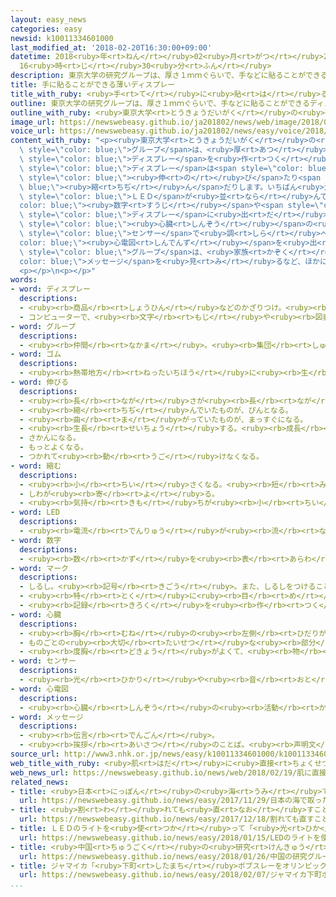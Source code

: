 ```yaml
---
layout: easy_news
categories: easy
newsid: k10011334601000
last_modified_at: '2018-02-20T16:30:00+09:00'
datetime: 2018<ruby>年<rt>ねん</rt></ruby>02<ruby>月<rt>がつ</rt></ruby>20<ruby>日<rt>にち</rt></ruby>
  16<ruby>時<rt>じ</rt></ruby>30<ruby>分<rt>ふん</rt></ruby>
description: 東京大学の研究グループは、厚さ１ｍｍぐらいで、手などに貼ることができるディスプレーを作りました。
title: 手に貼ることができる薄いディスプレー
title_with_ruby: <ruby>手<rt>て</rt></ruby>に<ruby>貼<rt>は</rt></ruby>ることができる<ruby>薄<rt>うす</rt></ruby>いディスプレー
outline: 東京大学の研究グループは、厚さ１ｍｍぐらいで、手などに貼ることができるディスプレーを作りました。
outline_with_ruby: <ruby>東京大学<rt>とうきょうだいがく</rt></ruby>の<ruby>研究<rt>けんきゅう</rt></ruby>グループは、<ruby>厚<rt>あつ</rt></ruby>さ１ｍｍぐらいで、<ruby>手<rt>て</rt></ruby>などに<ruby>貼<rt>は</rt></ruby>ることができるディスプレーを<ruby>作<rt>つく</rt></ruby>りました。
image_url: https://newswebeasy.github.io/ja201802/news/web/image/2018/02/19/K10011334601_1802190518_1802190522_01_03.jpg
voice_url: https://newswebeasy.github.io/ja201802/news/easy/voice/2018/02/20/k10011334601000.mp3
content_with_ruby: "<p><ruby>東京大学<rt>とうきょうだいがく</rt></ruby>の<ruby>研究<rt>けんきゅう</rt></ruby><span\
  \ style=\"color: blue;\">グループ</span>は、<ruby>厚<rt>あつ</rt></ruby>さ１ｍｍぐらいで、<ruby>手<rt>て</rt></ruby>などに<ruby>貼<rt>は</rt></ruby>ることができる<span\
  \ style=\"color: blue;\">ディスプレー</span>を<ruby>作<rt>つく</rt></ruby>りました。</p>\n<p>この<span\
  \ style=\"color: blue;\">ディスプレー</span>は<span style=\"color: blue;\">ゴム</span>でできているため、<span\
  \ style=\"color: blue;\"><ruby>伸<rt>の</rt></ruby>び</span>たり<span style=\"color:\
  \ blue;\"><ruby>縮<rt>ちぢ</rt></ruby>ん</span>だりします。いちばん<ruby>大<rt>おお</rt></ruby>きくすると<ruby>縦<rt>たて</rt></ruby>６ｃｍ、<ruby>横<rt>よこ</rt></ruby>１０ｃｍになります。とても<ruby>小<rt>ちい</rt></ruby>さい<span\
  \ style=\"color: blue;\">ＬＥＤ</span>が<ruby>並<rt>なら</rt></ruby>んでいて、<span style=\"\
  color: blue;\"><ruby>数字<rt>すうじ</rt></ruby></span>や<span style=\"color: blue;\">マーク</span>などを<span\
  \ style=\"color: blue;\">ディスプレー</span>に<ruby>出<rt>だ</rt></ruby>すことができます。</p>\n<p><span\
  \ style=\"color: blue;\"><ruby>心臓<rt>しんぞう</rt></ruby></span>の<ruby>動<rt>うご</rt></ruby>き<ruby>方<rt>かた</rt></ruby>を<span\
  \ style=\"color: blue;\">センサー</span>で<ruby>調<rt>しら</rt></ruby>べて、<span style=\"\
  color: blue;\"><ruby>心電図<rt>しんでんず</rt></ruby></span>を<ruby>出<rt>だ</rt></ruby>すこともできます。<ruby>研究<rt>けんきゅう</rt></ruby><span\
  \ style=\"color: blue;\">グループ</span>は、<ruby>家族<rt>かぞく</rt></ruby>からの<span style=\"\
  color: blue;\">メッセージ</span>を<ruby>見<rt>み</rt></ruby>るなど、ほかにもいろいろな<ruby>使<rt>つか</rt></ruby>い<ruby>方<rt>かた</rt></ruby>ができると<ruby>言<rt>い</rt></ruby>っています。</p>\n\
  <p></p>\n<p></p>"
words:
- word: ディスプレー
  descriptions:
  - <ruby><rb>商品</rb><rt>しょうひん</rt></ruby>などのかざりつけ。<ruby><rb>展示</rb><rt>てんじ</rt></ruby>。
  - コンピューターで、<ruby><rb>文字</rb><rt>もじ</rt></ruby>や<ruby><rb>図表</rb><rt>ずひょう</rt></ruby>を<ruby><rb>映</rb><rt>うつ</rt></ruby>し<ruby><rb>出</rb><rt>だ</rt></ruby>す<ruby><rb>装置</rb><rt>そうち</rt></ruby>。
- word: グループ
  descriptions:
  - <ruby><rb>仲間</rb><rt>なかま</rt></ruby>。<ruby><rb>集団</rb><rt>しゅうだん</rt></ruby>。
- word: ゴム
  descriptions:
  - <ruby><rb>熱帯地方</rb><rt>ねったいちほう</rt></ruby>に<ruby><rb>生</rb><rt>は</rt></ruby>える、ゴムの<ruby><rb>木</rb><rt>き</rt></ruby>のしるで<ruby><rb>作</rb><rt>つく</rt></ruby>ったもの。のび<ruby><rb>縮</rb><rt>ちぢ</rt></ruby>みする。タイヤ、ボール、くつの<ruby><rb>底</rb><rt>そこ</rt></ruby>などに<ruby><rb>使</rb><rt>つか</rt></ruby>う。
- word: 伸びる
  descriptions:
  - <ruby><rb>長</rb><rt>なが</rt></ruby>さが<ruby><rb>長</rb><rt>なが</rt></ruby>くなる。
  - <ruby><rb>縮</rb><rt>ちぢ</rt></ruby>んでいたものが、ぴんとなる。
  - <ruby><rb>曲</rb><rt>ま</rt></ruby>がっていたものが、まっすぐになる。
  - <ruby><rb>生長</rb><rt>せいちょう</rt></ruby>する。<ruby><rb>成長</rb><rt>せいちょう</rt></ruby>する。
  - さかんになる。
  - もっとよくなる。
  - つかれて<ruby><rb>動</rb><rt>うご</rt></ruby>けなくなる。
- word: 縮む
  descriptions:
  - <ruby><rb>小</rb><rt>ちい</rt></ruby>さくなる。<ruby><rb>短</rb><rt>みじか</rt></ruby>くなる。
  - しわが<ruby><rb>寄</rb><rt>よ</rt></ruby>る。
  - <ruby><rb>気持</rb><rt>きも</rt></ruby>ちが<ruby><rb>小</rb><rt>ちい</rt></ruby>さくなる。
- word: LED
  descriptions:
  - <ruby><rb>電流</rb><rt>でんりゅう</rt></ruby>が<ruby><rb>流</rb><rt>なが</rt></ruby>れると、<ruby><rb>熱</rb><rt>ねつ</rt></ruby>を<ruby><rb>出</rb><rt>だ</rt></ruby>さずに<ruby><rb>光</rb><rt>ひかり</rt></ruby>を<ruby><rb>出</rb><rt>だ</rt></ruby>す<ruby><rb>物質</rb><rt>ぶっしつ</rt></ruby>。<ruby><rb>電力消費</rb><rt>でんりょくしょうひ</rt></ruby>が<ruby><rb>少</rb><rt>すく</rt></ruby>なく、<ruby><rb>寿命</rb><rt>じゅみょう</rt></ruby>が<ruby><rb>長</rb><rt>なが</rt></ruby>いため、<ruby><rb>白熱電球</rb><rt>はくねつでんきゅう</rt></ruby>や<ruby><rb>蛍光灯</rb><rt>けいこうとう</rt></ruby>にかわる<ruby><rb>光源</rb><rt>こうげん</rt></ruby>として<ruby><rb>使</rb><rt>つか</rt></ruby>われる。
- word: 数字
  descriptions:
  - <ruby><rb>数</rb><rt>かず</rt></ruby>を<ruby><rb>表</rb><rt>あらわ</rt></ruby>す<ruby><rb>文字</rb><rt>もじ</rt></ruby>。アラビア<ruby><rb>数字</rb><rt>すうじ</rt></ruby>（<ruby><rb>算用数字</rb><rt>さんようすうじ</rt></ruby>）、<ruby><rb>漢数字</rb><rt>かんすうじ</rt></ruby>、ローマ<ruby><rb>数字</rb><rt>すうじ</rt></ruby>などがある。
- word: マーク
  descriptions:
  - しるし。<ruby><rb>記号</rb><rt>きごう</rt></ruby>。また、しるしをつけること。
  - <ruby><rb>特</rb><rt>とく</rt></ruby>に<ruby><rb>目</rb><rt>め</rt></ruby>をつけて<ruby><rb>注意</rb><rt>ちゅうい</rt></ruby>すること。
  - <ruby><rb>記録</rb><rt>きろく</rt></ruby>を<ruby><rb>作</rb><rt>つく</rt></ruby>ること。
- word: 心臓
  descriptions:
  - <ruby><rb>胸</rb><rt>むね</rt></ruby>の<ruby><rb>左側</rb><rt>ひだりがわ</rt></ruby>にあって、<ruby><rb>血液</rb><rt>けつえき</rt></ruby>を<ruby><rb>体</rb><rt>からだ</rt></ruby>じゅうに<ruby><rb>送</rb><rt>おく</rt></ruby>り<ruby><rb>出</rb><rt>だ</rt></ruby>すポンプの<ruby><rb>役目</rb><rt>やくめ</rt></ruby>をする<ruby><rb>器官</rb><rt>きかん</rt></ruby>。こぶしぐらいの<ruby><rb>大</rb><rt>おお</rt></ruby>きさで、<ruby><rb>左右</rb><rt>さゆう</rt></ruby>の<ruby><rb>心房</rb><rt>しんぼう</rt></ruby>と<ruby><rb>左右</rb><rt>さゆう</rt></ruby>の<ruby><rb>心室</rb><rt>しんしつ</rt></ruby>の<ruby><rb>四</rb><rt>よっ</rt></ruby>つの<ruby><rb>部分</rb><rt>ぶぶん</rt></ruby>からできている。
  - ものごとの<ruby><rb>大切</rb><rt>たいせつ</rt></ruby>な<ruby><rb>部分</rb><rt>ぶぶん</rt></ruby>。
  - <ruby><rb>度胸</rb><rt>どきょう</rt></ruby>がよくて、<ruby><rb>物</rb><rt>もの</rt></ruby>おじしないこと。
- word: センサー
  descriptions:
  - <ruby><rb>光</rb><rt>ひかり</rt></ruby>や<ruby><rb>音</rb><rt>おと</rt></ruby>、<ruby><rb>温度</rb><rt>おんど</rt></ruby>などに<ruby><rb>反応</rb><rt>はんのう</rt></ruby>して、<ruby><rb>電気的</rb><rt>でんきてき</rt></ruby>な<ruby><rb>信号</rb><rt>しんごう</rt></ruby>を<ruby><rb>送</rb><rt>おく</rt></ruby>る<ruby><rb>装置</rb><rt>そうち</rt></ruby>。
- word: 心電図
  descriptions:
  - <ruby><rb>心臓</rb><rt>しんぞう</rt></ruby>の<ruby><rb>活動</rb><rt>かつどう</rt></ruby>によって<ruby><rb>起</rb><rt>お</rt></ruby>こる<ruby><rb>電流</rb><rt>でんりゅう</rt></ruby>の<ruby><rb>変化</rb><rt>へんか</rt></ruby>を、<ruby><rb>記録</rb><rt>きろく</rt></ruby>したもの。
- word: メッセージ
  descriptions:
  - <ruby><rb>伝言</rb><rt>でんごん</rt></ruby>。
  - <ruby><rb>挨拶</rb><rt>あいさつ</rt></ruby>のことば。<ruby><rb>声明文</rb><rt>せいめいぶん</rt></ruby>。
source_url: http://www3.nhk.or.jp/news/easy/k10011334601000/k10011334601000.html
web_title_with_ruby: <ruby>肌<rt>はだ</rt></ruby>に<ruby>直接<rt>ちょくせつ</rt></ruby><ruby>貼<rt>は</rt></ruby>る<ruby>薄型<rt>うすがた</rt></ruby><ruby>ディスプレー<rt>でぃすぷれー</rt></ruby><ruby>開発<rt>かいはつ</rt></ruby>
web_news_url: https://newswebeasy.github.io/news/web/2018/02/19/肌に直接貼る薄型ディスプレー開発
related_news:
- title: <ruby>日本<rt>にっぽん</rt></ruby>の<ruby>海<rt>うみ</rt></ruby>で<ruby>取<rt>と</rt></ruby>ったレアアースからＬＥＤライトを<ruby>作<rt>つく</rt></ruby>る
  url: https://newswebeasy.github.io/news/easy/2017/11/29/日本の海で取ったレアアースからLEDライトを作る
- title: <ruby>割<rt>わ</rt></ruby>れても<ruby>直<rt>なお</rt></ruby>すことができるガラスを<ruby>世界<rt>せかい</rt></ruby>で<ruby>初<rt>はじ</rt></ruby>めて<ruby>作<rt>つく</rt></ruby>る
  url: https://newswebeasy.github.io/news/easy/2017/12/18/割れても直すことができるガラスを世界で初めて作る
- title: ＬＥＤのライトを<ruby>使<rt>つか</rt></ruby>って「<ruby>光<rt>ひか</rt></ruby>るつけまつげ」を<ruby>作<rt>つく</rt></ruby>る
  url: https://newswebeasy.github.io/news/easy/2018/01/15/LEDのライトを使って光るつけまつげを作る
- title: <ruby>中国<rt>ちゅうごく</rt></ruby>の<ruby>研究<rt>けんきゅう</rt></ruby>グループ「クローンの<ruby>猿<rt>さる</rt></ruby>を<ruby>作<rt>つく</rt></ruby>った」と<ruby>発表<rt>はっぴょう</rt></ruby>
  url: https://newswebeasy.github.io/news/easy/2018/01/26/中国の研究グループクローンの猿を作ったと発表
- title: ジャマイカ「<ruby>下町<rt>したまち</rt></ruby>ボブスレーをオリンピックで<ruby>使<rt>つか</rt></ruby>わない」
  url: https://newswebeasy.github.io/news/easy/2018/02/07/ジャマイカ下町ボブスレーをオリンピックで使わない
...
```

